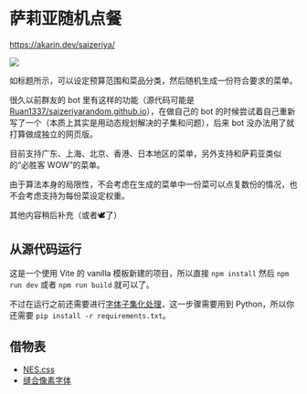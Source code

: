 # 萨莉亚随机点餐

https://akarin.dev/saizeriya/

![](https://github-production-user-asset-6210df.s3.amazonaws.com/47057319/274476068-bf66a5a3-71bc-4fa4-b1cf-e08fead342c1.jpg)

如标题所示，可以设定预算范围和菜品分类，然后随机生成一份符合要求的菜单。

很久以前群友的 bot 里有这样的功能（源代码可能是 [Ruan1337/saizeriyarandom.github.io](https://github.com/Ruan1337/saizeriyarandom.github.io)），在做自己的 bot 的时候尝试着自己重新写了一个（本质上其实是用动态规划解决的子集和问题），后来 bot 没办法用了就打算做成独立的网页版。

目前支持广东、上海、北京、香港、日本地区的菜单，另外支持和萨莉亚类似的“必胜客 WOW”的菜单。

由于算法本身的局限性，不会考虑在生成的菜单中一份菜可以点复数份的情况，也不会考虑支持为每份菜设定权重。

其他内容稍后补充（或者🕊️了）

## 从源代码运行

这是一个使用 Vite 的 vanilla 模板新建的项目，所以直接 `npm install` 然后 `npm run dev` 或者 `npm run build` 就可以了。

不过在运行之前还需要进行[字体子集化处理](https://github.com/TransparentLC/saizeriya/tree/master/src/fusion-pixel-font)，这一步骤需要用到 Python，所以你还需要 `pip install -r requirements.txt`。

## 借物表

* [NES.css](https://nostalgic-css.github.io/NES.css/)
* [缝合像素字体](https://fusion-pixel-font.takwolf.com/)
